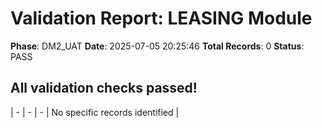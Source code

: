 # Validation Report: LEASING Module

**Phase**: DM2_UAT
**Date**: 2025-07-05 20:25:46
**Total Records**: 0
**Status**: PASS

## All validation checks passed!
| - | - | - | No specific records identified |
